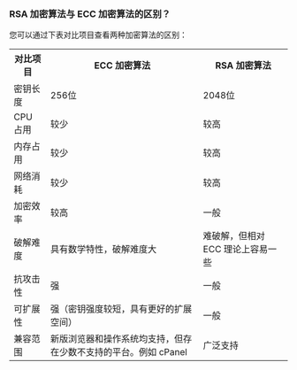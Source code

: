 
### RSA 加密算法与 ECC 加密算法的区别？
您可以通过下表对比项目查看两种加密算法的区别：
<table>
<tr>
<th>对比项目</th>
<th>ECC 加密算法</th>
<th>RSA 加密算法</th>
</tr>
<tr>
<td>密钥长度</td>
<td>256位</td>
<td>2048位</td>
</tr>
<tr>
<td>CPU 占用</td>
<td>较少</td>
<td>较高</td>
</tr>
<tr>
<td>内存占用</td>
<td>较少</td>
<td>较高</td>
</tr>
<tr>
<td>网络消耗</td>
<td>较少</td>
<td>较高</td>
</tr>
<tr>
<td>加密效率</td>
<td>较高</td>
<td>一般</td>
</tr>
<tr>
<td>破解难度</td>
<td>具有数学特性，破解难度大</td>
<td>难破解，但相对 ECC 理论上容易一些</td>
</tr>
<tr>
<td>抗攻击性</td>
<td>强</td>
<td>一般</td>
</tr>
<tr>
<td>可扩展性</td>
<td>强（密钥强度较短，具有更好的扩展空间）</td>
<td>一般</td>
</tr>
<tr>
<td>兼容范围</td>
<td>新版浏览器和操作系统均支持，但存在少数不支持的平台。例如 cPanel</td>
<td>广泛支持</td>
</tr>
</table>
